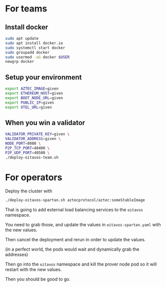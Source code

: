 # For teams

## Install docker

```sh
sudo apt update
sudo apt install docker.io
sudo systemctl start docker
sudo groupadd docker
sudo usermod -aG docker $USER
newgrp docker
```

## Setup your environment


```sh
export AZTEC_IMAGE=given
export ETHEREUM_HOST=given
export BOOT_NODE_URL=given
export PUBLIC_IP=given
export OTEL_URL=given
```

## When you win a validator


```sh
VALIDATOR_PRIVATE_KEY=given \
VALIDATOR_ADDRESS=given \
NODE_PORT=8080 \
P2P_TCP_PORT=40400 \
P2P_UDP_PORT=40500 \
./deploy-oitavos-team.sh
```

# For operators

Deploy the cluster with
```sh
./deploy-oitavos-spartan.sh aztecprotocol/aztec:someStableImage
```

That is going to add external load balancing services to the `oitavos` namespace.

You need to grab those, and update the values in `oitavos-spartan.yaml` with the new values.

Then cancel the deployment and rerun in order to update the values.

(in a perfect world, the pods would wait and dynamically grab the addresses)

Then go into the `oitavos` namespace and kill the prover node pod so it will restart with the new values.

Then you should be good to go.


